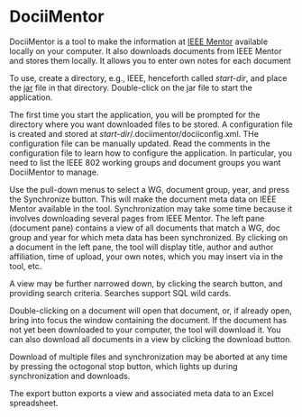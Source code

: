 DociiMentor
===========

DociiMentor is a tool to make the information at [IEEE Mentor](https://mentor.ieee.org/) available locally on your computer. It also downloads documents from IEEE Mentor and stores them locally. It allows you to enter own notes for each document

To use, create a directory, e.g., IEEE, henceforth called *start-dir*, and place the [jar](jar/DociiMentor.jar?raw=true) file in that directory. Double-click on the jar file to start the application. 

The first time you start the application, you will be prompted for the directory where you want downloaded files to be stored. A configuration file is created and stored at *start-dir*/.dociimentor/dociiconfig.xml. THe configuration file can be manually updated. Read the comments in the configuration file to learn how to configure the application. In particular, you need to list the IEEE 802 working groups and document groups you want DociiMentor to manage.

Use the pull-down menus to select a WG, document group, year, and press the Synchronize button. This will make the document meta data on IEEE Mentor available in the tool. Synchronization may take some time because it involves downloading several pages from IEEE Mentor. The left pane (document pane) contains a view of all documents that match a WG, doc group and year for which meta data has been synchronized. By clicking on a document in the left pane, the tool will display title, author and author affiliation, time of upload, your own notes, which you may insert via in the tool, etc. 

A view may be further narrowed down, by clicking the search button, and providing search criteria. Searches support SQL wild cards. 

Double-clicking on a document will open that document, or, if already open, bring into focus the window containing the document. If the document has not yet been downloaded to your computer, the tool will download it. You can also download all documents in a view by clicking the download button. 

Download of multiple files and synchronization may be aborted at any time by pressing the octogonal stop button, which lights up during synchronization and downloads. 

The export button exports a view and associated meta data to an Excel spreadsheet.